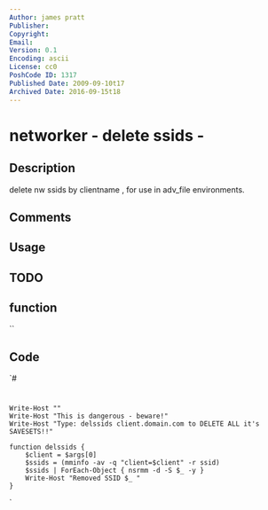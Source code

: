 ```yaml
---
Author: james pratt
Publisher: 
Copyright: 
Email: 
Version: 0.1
Encoding: ascii
License: cc0
PoshCode ID: 1317
Published Date: 2009-09-10t17
Archived Date: 2016-09-15t18
---
```


# networker - delete ssids - 

## Description

delete nw ssids by clientname , for use in adv_file environments.

## Comments



## Usage



## TODO



## function

``

## Code

`#
 #
 
 	Write-Host ""
 	Write-Host "This is dangerous - beware!"
 	Write-Host "Type: delssids client.domain.com to DELETE ALL it's SAVESETS!!"
 
 	function delssids {
 		$client = $args[0]
 		$ssids = (mminfo -av -q "client=$client" -r ssid)
 		$ssids | ForEach-Object { nsrmm -d -S $_ -y }
 		Write-Host "Removed SSID $_ "
 	}
`

